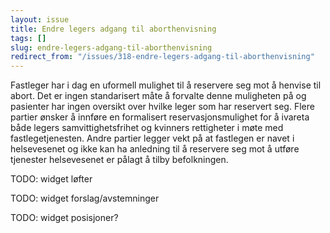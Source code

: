 ```yaml
---
layout: issue
title: Endre legers adgang til aborthenvisning
tags: []
slug: endre-legers-adgang-til-aborthenvisning
redirect_from: "/issues/318-endre-legers-adgang-til-aborthenvisning"
---
```


Fastleger har i dag en uformell mulighet til å reservere seg mot å henvise til abort. Det er ingen standarisert måte å forvalte denne muligheten på og pasienter har ingen oversikt over hvilke leger som har reservert seg. Flere partier ønsker å innføre en formalisert reservasjonsmulighet for å ivareta både legers samvittighetsfrihet og kvinners rettigheter i møte med fastlegetjenesten. Andre partier legger vekt på at fastlegen er navet i helsevesenet og ikke kan ha anledning til å reservere seg mot å utføre tjenester helsevesenet er pålagt å tilby befolkningen.

TODO: widget løfter

TODO: widget forslag/avstemninger

TODO: widget posisjoner?

